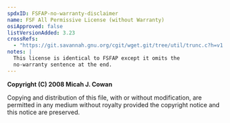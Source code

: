 ```yaml
---
spdxID: FSFAP-no-warranty-disclaimer
name: FSF All Permissive License (without Warranty)
osiApproved: false
listVersionAdded: 3.23
crossRefs: 
  - "https://git.savannah.gnu.org/cgit/wget.git/tree/util/trunc.c?h=v1.21.3&id=40747a11e44ced5a8ac628a41f879ced3e2ebce9#n6"
notes: |
  This license is identical to FSFAP except it omits the
  no-warranty sentence at the end.
---
```


**Copyright (C) 2008 Micah J. Cowan**

Copying and distribution of this file, with or without modification, are permitted in any medium without royalty provided the copyright notice and this notice are preserved.
